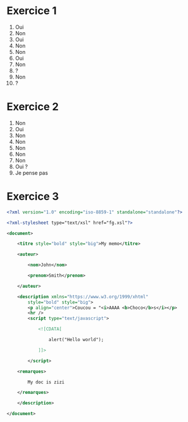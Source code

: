 # Exercice 1
1. Oui
2. Non
3. Oui
4. Non
5. Non
6. Oui
7. Non
8. ?
9. Non
10. ?

# Exercice 2
1. Non
2. Oui
3. Non
4. Non
5. Non
6. Non
7. Non
8. Oui ?
9. Je pense pas

# Exercice 3

```xml
<?xml version="1.0" encoding="iso-8859-1" standalone="standalone"?>

<?xml-stylesheet type="text/xsl" href="fg.xsl"?>

<document>

    <titre style="bold" style="big">My memo</titre>

    <auteur>

        <nom>John</nom>

        <prenom>Smith</prenom>

    </auteur>

    <description xmlns="https://www.w3.org/1999/xhtml"
        style="bold" style="big">
        <p align="center">Coucou = "<i>AAAA <b>Choco</b>s</i></p>
        <hr />
        <script type="text/javascript">

            <![CDATA[

                alert("Hello world");

            ]]>

        </script>

    <remarques>

        My doc is zizi

    </remarques>

    </description>

</document>
```

